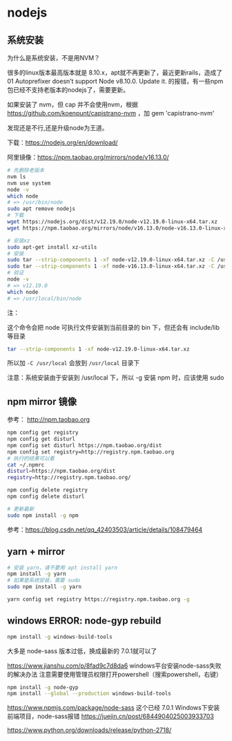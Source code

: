 
# nodejs

## 系统安装

为什么是系统安装，不是用NVM？

很多的linux版本最高版本就是 8.10.x，apt就不再更新了，最近更新rails，造成了
  01 Autoprefixer doesn’t support Node v8.10.0. Update it.
的报错，有一些npm包已经不支持老版本的nodejs了，需要更新。

如果安装了 nvm，但 cap 并不会使用nvm，根据 https://github.com/koenpunt/capistrano-nvm ，加 gem 'capistrano-nvm'

发现还是不行,还是升级node为王道。

下载：https://nodejs.org/en/download/

阿里镜像：https://npm.taobao.org/mirrors/node/v16.13.0/

```bash
# 先删除老版本
nvm ls
nvm use system
node -v
which node
# => /usr/bin/node
sudo apt remove nodejs
# 下载
wget https://nodejs.org/dist/v12.19.0/node-v12.19.0-linux-x64.tar.xz
wget https://npm.taobao.org/mirrors/node/v16.13.0/node-v16.13.0-linux-x64.tar.xz

# 安装xz
sudo apt-get install xz-utils
# 安装
sudo tar --strip-components 1 -xf node-v12.19.0-linux-x64.tar.xz -C /usr/local
sudo tar --strip-components 1 -xf node-v16.13.0-linux-x64.tar.xz -C /usr/local
# 验证
node -v
# => v12.19.0
which node
# => /usr/local/bin/node
```

注：

这个命令会把 node 可执行文件安装到当前目录的 bin 下，但还会有 include/lib 等目录

```bash
tar --strip-components 1 -xf node-v12.19.0-linux-x64.tar.xz
```

所以加 `-C /usr/local` 会放到 `/usr/local` 目录下

注意：系统安装由于安装到  /usr/local 下，所以 -g 安装 npm 时，应该使用 sudo

## npm mirror 镜像

参考： http://npm.taobao.org

```bash
npm config get registry
npm config get disturl
npm config set disturl https://npm.taobao.org/dist
npm config set registry=http://registry.npm.taobao.org
# 执行的结果可以看
cat ~/.npmrc
disturl=https://npm.taobao.org/dist
registry=http://registry.npm.taobao.org/

npm config delete registry
npm config delete disturl

# 更新最新
sudo npm install -g npm
```

参考：https://blog.csdn.net/qq_42403503/article/details/108479464

## yarn + mirror

```bash
# 安装 yarn，请不要用 apt install yarn
npm install -g yarn
# 如果是系统安装，需要 sudo
sudo npm install -g yarn

yarn config set registry https://registry.npm.taobao.org -g
```

## windows ERROR: node-gyp rebuild

```bash
npm install -g windows-build-tools
```

大多是 node-sass 版本过低，换成最新的 7.0.1就可以了

https://www.jianshu.com/p/8fad9c7d8da6
windows平台安装node-sass失败的解决办法
注意需要使用管理员权限打开powershell（搜索powershell，右键）

```bash
npm install -g node-gyp
npm install --global --production windows-build-tools
```

https://www.npmjs.com/package/node-sass
这个已经 7.0.1
Windows下安装前端项目，node-sass报错
https://juejin.cn/post/6844904025003933703

https://www.python.org/downloads/release/python-2718/